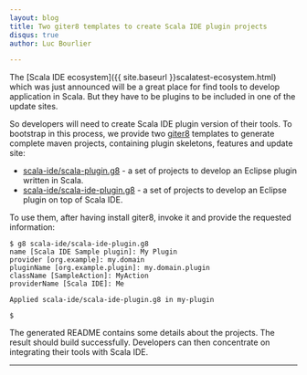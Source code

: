 ```yaml
---
layout: blog
title: Two giter8 templates to create Scala IDE plugin projects
disqus: true
author: Luc Bourlier

---
```


The [Scala IDE ecosystem]({{ site.baseurl }}scalatest-ecosystem.html) which was just announced will be a great place for find tools to develop application in Scala. But they have to be plugins to be included in one of the update sites.

So developers will need to create Scala IDE plugin version of their tools. To bootstrap in this process, we provide two [giter8](https://github.com/n8han/giter8/) templates to generate complete maven projects, containing plugin skeletons, features and update site:

* [scala-ide/scala-plugin.g8](https://github.com/scala-ide/scala-plugin.g8) - a set of projects to develop an Eclipse plugin written in Scala.
* [scala-ide/scala-ide-plugin.g8](https://github.com/scala-ide/scala-ide-plugin.g8) - a set of projects to develop an Eclipse plugin on top of Scala IDE.

To use them, after having install giter8, invoke it and provide the requested information:

    $ g8 scala-ide/scala-ide-plugin.g8
    name [Scala IDE Sample plugin]: My Plugin
    provider [org.example]: my.domain
    pluginName [org.example.plugin]: my.domain.plugin
    className [SampleAction]: MyAction
    providerName [Scala IDE]: Me

    Applied scala-ide/scala-ide-plugin.g8 in my-plugin

    $

The generated README contains some details about the projects. The result should build successfully. Developers can then concentrate on integrating their tools with Scala IDE.

----

